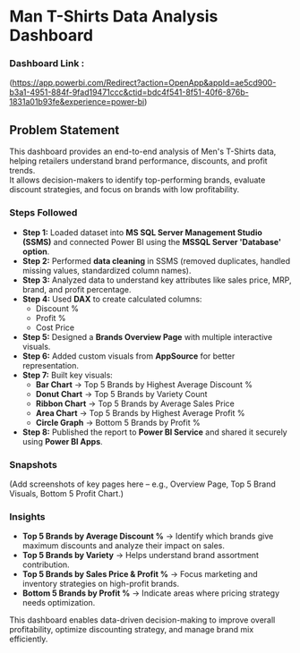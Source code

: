 # Man T-Shirts Data Analysis Dashboard

### Dashboard Link :
(https://app.powerbi.com/Redirect?action=OpenApp&appId=ae5cd900-b3a1-4951-884f-9fad19471ccc&ctid=bdc4f541-8f51-40f6-876b-1831a01b93fe&experience=power-bi)

## Problem Statement

This dashboard provides an end-to-end analysis of Men's T-Shirts data, helping retailers understand brand performance, discounts, and profit trends.  
It allows decision-makers to identify top-performing brands, evaluate discount strategies, and focus on brands with low profitability.

### Steps Followed 

- **Step 1:** Loaded dataset into **MS SQL Server Management Studio (SSMS)** and connected Power BI using the **MSSQL Server 'Database' option**.  
- **Step 2:** Performed **data cleaning** in SSMS (removed duplicates, handled missing values, standardized column names).  
- **Step 3:** Analyzed data to understand key attributes like sales price, MRP, brand, and profit percentage.  
- **Step 4:** Used **DAX** to create calculated columns:  
  - Discount %  
  - Profit %  
  - Cost Price  
- **Step 5:** Designed a **Brands Overview Page** with multiple interactive visuals.  
- **Step 6:** Added custom visuals from **AppSource** for better representation.  
- **Step 7:** Built key visuals:
  - **Bar Chart** → Top 5 Brands by Highest Average Discount %  
  - **Donut Chart** → Top 5 Brands by Variety Count  
  - **Ribbon Chart** → Top 5 Brands by Average Sales Price  
  - **Area Chart** → Top 5 Brands by Highest Average Profit %  
  - **Circle Graph** → Bottom 5 Brands by Profit %  
- **Step 8:** Published the report to **Power BI Service** and shared it securely using **Power BI Apps**.

### Snapshots

(Add screenshots of key pages here – e.g., Overview Page, Top 5 Brand Visuals, Bottom 5 Profit Chart.)

### Insights

- **Top 5 Brands by Average Discount %** → Identify which brands give maximum discounts and analyze their impact on sales.  
- **Top 5 Brands by Variety** → Helps understand brand assortment contribution.  
- **Top 5 Brands by Sales Price & Profit %** → Focus marketing and inventory strategies on high-profit brands.  
- **Bottom 5 Brands by Profit %** → Indicate areas where pricing strategy needs optimization.  

This dashboard enables data-driven decision-making to improve overall profitability, optimize discounting strategy, and manage brand mix efficiently.
